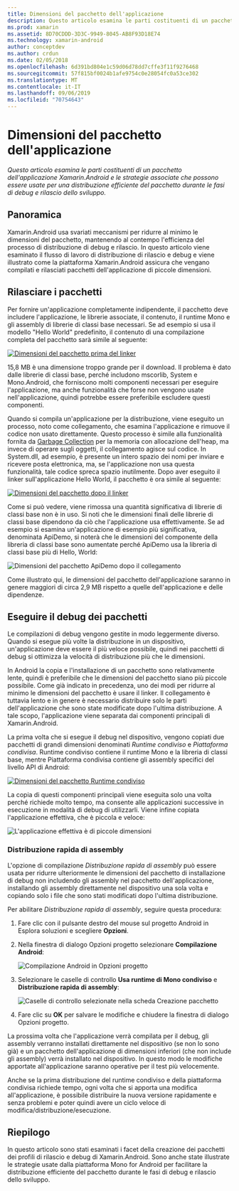 ```yaml
---
title: Dimensioni del pacchetto dell'applicazione
description: Questo articolo esamina le parti costituenti di un pacchetto dell'applicazione Xamarin.Android e le strategie associate che possono essere usate per una distribuzione efficiente del pacchetto durante le fasi di debug e rilascio dello sviluppo.
ms.prod: xamarin
ms.assetid: 8D70CDDD-3D3C-9949-8045-AB8F93D18E74
ms.technology: xamarin-android
author: conceptdev
ms.author: crdun
ms.date: 02/05/2018
ms.openlocfilehash: 6d391bd804e1c59d06d78dd7cffe3f11f9276468
ms.sourcegitcommit: 57f815bf0024b1afe9754c0e28054fc0a53ce302
ms.translationtype: MT
ms.contentlocale: it-IT
ms.lasthandoff: 09/06/2019
ms.locfileid: "70754643"
---
```

# <a name="application-package-size"></a>Dimensioni del pacchetto dell'applicazione

_Questo articolo esamina le parti costituenti di un pacchetto dell'applicazione Xamarin.Android e le strategie associate che possono essere usate per una distribuzione efficiente del pacchetto durante le fasi di debug e rilascio dello sviluppo._

## <a name="overview"></a>Panoramica

Xamarin.Android usa svariati meccanismi per ridurre al minimo le dimensioni del pacchetto, mantenendo al contempo l'efficienza del processo di distribuzione di debug e rilascio. In questo articolo viene esaminato il flusso di lavoro di distribuzione di rilascio e debug e viene illustrato come la piattaforma Xamarin.Android assicura che vengano compilati e rilasciati pacchetti dell'applicazione di piccole dimensioni.

## <a name="release-packages"></a>Rilasciare i pacchetti

Per fornire un'applicazione completamente indipendente, il pacchetto deve includere l'applicazione, le librerie associate, il contenuto, il runtime Mono e gli assembly di librerie di classi base necessari. Se ad esempio si usa il modello "Hello World" predefinito, il contenuto di una compilazione completa del pacchetto sarà simile al seguente:

[![Dimensioni del pacchetto prima del linker](app-package-size-images/hello-world-package-size-before-linker.png)](app-package-size-images/hello-world-package-size-before-linker.png#lightbox)

15,8 MB è una dimensione troppo grande per il download. Il problema è dato dalle librerie di classi base, perché includono mscorlib, System e Mono.Android, che forniscono molti componenti necessari per eseguire l'applicazione, ma anche funzionalità che forse non vengono usate nell'applicazione, quindi potrebbe essere preferibile escludere questi componenti.

Quando si compila un'applicazione per la distribuzione, viene eseguito un processo, noto come collegamento, che esamina l'applicazione e rimuove il codice non usato direttamente. Questo processo è simile alla funzionalità fornita da [Garbage Collection](~/android/internals/garbage-collection.md) per la memoria con allocazione dell'heap, ma invece di operare sugli oggetti, il collegamento agisce sul codice. In System.dll, ad esempio, è presente un intero spazio dei nomi per inviare e ricevere posta elettronica, ma, se l'applicazione non usa questa funzionalità, tale codice spreca spazio inutilmente. Dopo aver eseguito il linker sull'applicazione Hello World, il pacchetto è ora simile al seguente:

[![Dimensioni del pacchetto dopo il linker](app-package-size-images/hello-world-package-size-after-linker.png)](app-package-size-images/hello-world-package-size-after-linker.png#lightbox)

Come si può vedere, viene rimossa una quantità significativa di librerie di classi base non è in uso. Si noti che le dimensioni finali delle librerie di classi base dipendono da ciò che l'applicazione usa effettivamente. Se ad esempio si esamina un'applicazione di esempio più significativa, denominata ApiDemo, si noterà che le dimensioni del componente della libreria di classi base sono aumentate perché ApiDemo usa la libreria di classi base più di Hello, World:

![Dimensioni del pacchetto ApiDemo dopo il collegamento](app-package-size-images/api-demo-package-size-after-linker.png)

Come illustrato qui, le dimensioni del pacchetto dell'applicazione saranno in genere maggiori di circa 2,9 MB rispetto a quelle dell'applicazione e delle dipendenze.

## <a name="debug-packages"></a>Eseguire il debug dei pacchetti

Le compilazioni di debug vengono gestite in modo leggermente diverso. Quando si esegue più volte la distribuzione in un dispositivo, un'applicazione deve essere il più veloce possibile, quindi nei pacchetti di debug si ottimizza la velocità di distribuzione più che le dimensioni.

In Android la copia e l'installazione di un pacchetto sono relativamente lente, quindi è preferibile che le dimensioni del pacchetto siano più piccole possibile. Come già indicato in precedenza, uno dei modi per ridurre al minimo le dimensioni del pacchetto è usare il linker. Il collegamento è tuttavia lento e in genere è necessario distribuire solo le parti dell'applicazione che sono state modificate dopo l'ultima distribuzione. A tale scopo, l'applicazione viene separata dai componenti principali di Xamarin.Android.

La prima volta che si esegue il debug nel dispositivo, vengono copiati due pacchetti di grandi dimensioni denominati *Runtime condiviso* e *Piattaforma condivisa*. Runtime condiviso contiene il runtime Mono e la libreria di classi base, mentre Piattaforma condivisa contiene gli assembly specifici del livello API di Android:

[![Dimensioni del pacchetto Runtime condiviso](app-package-size-images/shared-runtime-package-size.png)](app-package-size-images/shared-runtime-package-size.png#lightbox)

La copia di questi componenti principali viene eseguita solo una volta perché richiede molto tempo, ma consente alle applicazioni successive in esecuzione in modalità di debug di utilizzarli. Viene infine copiata l'applicazione effettiva, che è piccola e veloce:

![L'applicazione effettiva è di piccole dimensioni](app-package-size-images/hello-world-debug-application-no-link.png)

### <a name="fast-assembly-deployment"></a>Distribuzione rapida di assembly

L'opzione di compilazione *Distribuzione rapida di assembly* può essere usata per ridurre ulteriormente le dimensioni del pacchetto di installazione di debug non includendo gli assembly nel pacchetto dell'applicazione, installando gli assembly direttamente nel dispositivo una sola volta e copiando solo i file che sono stati modificati dopo l'ultima distribuzione.

Per abilitare *Distribuzione rapida di assembly*, seguire questa procedura:

1. Fare clic con il pulsante destro del mouse sul progetto Android in Esplora soluzioni e scegliere **Opzioni**.

2. Nella finestra di dialogo Opzioni progetto selezionare **Compilazione Android**:  

    ![Compilazione Android in Opzioni progetto](app-package-size-images/fastdev0.png)

3. Selezionare le caselle di controllo **Usa runtime di Mono condiviso** e **Distribuzione rapida di assembly**:  

    ![Caselle di controllo selezionate nella scheda Creazione pacchetto](app-package-size-images/fastdev.png)

4. Fare clic su **OK** per salvare le modifiche e chiudere la finestra di dialogo Opzioni progetto.

La prossima volta che l'applicazione verrà compilata per il debug, gli assembly verranno installati direttamente nel dispositivo (se non lo sono già) e un pacchetto dell'applicazione di dimensioni inferiori (che non include gli assembly) verrà installato nel dispositivo. In questo modo le modifiche apportate all'applicazione saranno operative per il test più velocemente.

Anche se la prima distribuzione del runtime condiviso e della piattaforma condivisa richiede tempo, ogni volta che si apporta una modifica all'applicazione, è possibile distribuire la nuova versione rapidamente e senza problemi e poter quindi avere un ciclo veloce di modifica/distribuzione/esecuzione.

## <a name="summary"></a>Riepilogo

In questo articolo sono stati esaminati i facet della creazione dei pacchetti dei profili di rilascio e debug di Xamarin.Android. Sono anche state illustrate le strategie usate dalla piattaforma Mono for Android per facilitare la distribuzione efficiente del pacchetto durante le fasi di debug e rilascio dello sviluppo.
